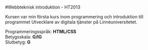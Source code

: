 #Webbteknisk introduktion - HT2013

Kursen var min första kurs inom programmering och introduktion till programmet Utvecklare av digitala tjänster på Linnéuniversitetet. <br>

Programmeringsspråk: <b>HTML/CSS</b><br>
Betygsskala: <b>G/IG</b><br>
Slutbetyg: <b>G</b>
